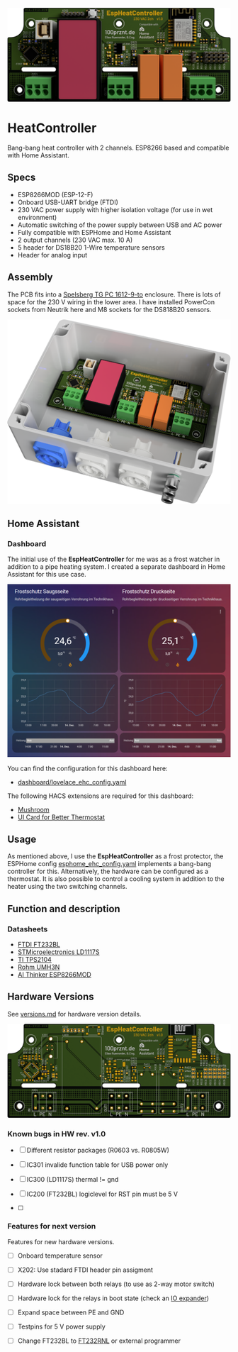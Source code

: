 ![CAD rendering EspHeatController PCB](docu/ehc_pcb_redering_topview_cropped.png)

# HeatController
Bang-bang heat controller with 2 channels. ESP8266 based and compatible with Home Assistant.

## Specs
- ESP8266MOD (ESP-12-F)
- Onboard USB-UART bridge (FTDI)
- 230 VAC power supply with higher isolation voltage (for use in wet environment)
- Automatic switching of the power supply between USB and AC power
- Fully compatible with ESPHome and Home Assistant
- 2 output channels (230 VAC max. 10 A)
- 5 header for DS18B20 1-Wire temperature sensors
- Header for analog input

## Assembly
The PCB fits into a [Spelsberg TG PC 1612-9-to](https://www.spelsberg.de/industrieleergehaeuse/glatt-mit-befestigungsnocken/20100701/) enclosure. There is lots of space for the 230 V wiring in the lower area. I have installed PowerCon sockets from Neutrik here and M8 sockets for the DS818B20 sensors.

![CAD rendering EspHeatController](docu/ehc_redering_rightisoview_cropped.png)

## Home Assistant

### Dashboard
The initial use of the __EspHeatController__ for me was as a frost watcher in addition to a pipe heating system. I created a separate dashboard in Home Assistant for this use case.

![Dashbord for the EspHeatController](dashboard/lovelace_dashboard_mushroom.png)

You can find the configuration for this dashboard here:

* [dashboard/lovelace_ehc_config.yaml](dashboard/lovelace_ehc_config.yaml)

The following HACS extensions are required for this dashboard:

* [Mushroom](https://github.com/piitaya/lovelace-mushroom)
* [UI Card for Better Thermostat](https://github.com/KartoffelToby/better-thermostat-ui-card)

## Usage
As mentioned above, I use the __EspHeatController__ as a frost protector, the ESPHome config [esphome_ehc_config.yaml](esphome_ehc_config.yaml) implements a bang-bang controller for this. Alternatively, the hardware can be configured as a thermostat. It is also possible to control a cooling system in addition to the heater using the two switching channels.

## Function and description

### Datasheets
* [FTDI FT232BL](https://ftdichip.com/wp-content/uploads/2020/08/DS_FT232BL_BQ.pdf)
* [STMicroelectronics LD1117S](http://www.st.com/content/ccc/resource/technical/document/datasheet/99/3b/7d/91/91/51/4b/be/CD00000544.pdf/files/CD00000544.pdf/jcr:content/translations/en.CD00000544.pdf)
* [TI TPS2104](https://www.ti.com/lit/gpn/tps2104)
* [Rohm UMH3N](https://fscdn.rohm.com/en/products/databook/datasheet/discrete/transistor/digital/umh3ntn-e.pdf)
* [AI Thinker ESP8266MOD](https://docs.ai-thinker.com/_media/esp8266/docs/esp-12f_product_specification_en.pdf)

## Hardware Versions
See [versions.md](versions.md) for hardware version details.

![CAD rendering EspHeatController PCB w/o packages](docu/ehc_pcbonly_redering_topview_cropped.png)

### Known bugs in HW rev. v1.0
* [ ] Different resistor packages (R0603 vs. R0805W)
* [ ] IC301 invalide function table for USB power only
* [ ] IC300 (LD1117S) thermal != gnd
* [ ] IC200 (FT232BL) logiclevel for RST pin must be 5 V

* [ ] 
### Features for next version
Features for new hardware versions.

* [ ] Onboard temperature sensor
* [ ] X202: Use stadard FTDI header pin assigment
* [ ] Hardware lock between both relays (to use as 2-way motor switch)
* [ ] Hardware lock for the relays in boot state (check an [IO expander](https://esphome.io/#miscellaneous-components))
* [ ] Expand space between PE and GND
* [ ] Testpins for 5 V power supply
* [ ] Change FT232BL to [FT232RNL](https://ftdichip.com/wp-content/uploads/2023/03/DS_FT232RN.pdf) or external programmer


